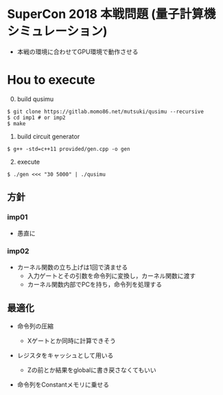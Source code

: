# SuperCon 2018 本戦問題 (量子計算機シミュレーション)

- 本戦の環境に合わせてGPU環境で動作させる

# Hou to execute

0. build qusimu

```
$ git clone https://gitlab.momo86.net/mutsuki/qusimu --recursive
$ cd imp1 # or imp2
$ make
```

1. build circuit generator
```
$ g++ -std=c++11 provided/gen.cpp -o gen
```

2. execute
```
$ ./gen <<< "30 5000" | ./qusimu
```

## 方針
### imp01
- 愚直に

### imp02
- カーネル関数の立ち上げは1回で済ませる
	- 入力ゲートとその引数を命令列に変換し，カーネル関数に渡す
	- カーネル関数内部でPCを持ち，命令列を処理する

## 最適化
- 命令列の圧縮
	- Xゲートとか同時に計算できそう

- レジスタをキャッシュとして用いる
	- Zの前とか結果をglobalに書き戻さなくてもいい

- 命令列をConstantメモリに乗せる
